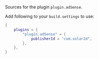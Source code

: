 Sources for the plugin `plugin.adSense`.

Add following to your `build.settings` to use:
```lua
{
    plugins = {
        "plugin.adSense" = {
            publisherId = "com.solar2d",
        },
    },
}
```
